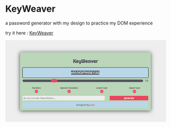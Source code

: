 # KeyWeaver

a password generator with my design to practice my DOM experience

try it here : [KeyWeaver](https://keyweaver.github.io)

![alt text](screenshot.png)
